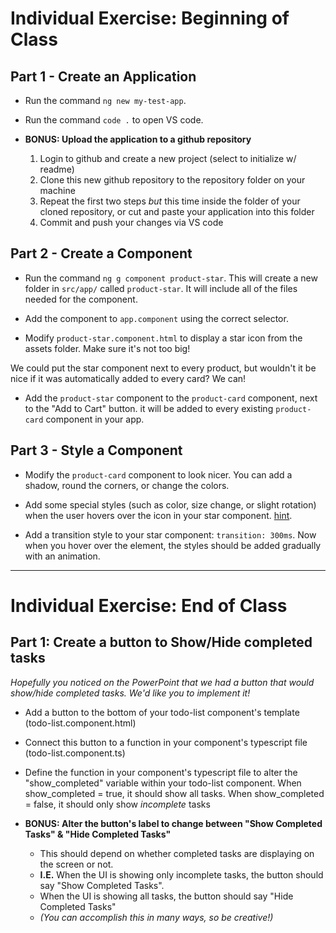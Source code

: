 # Individual Exercise: Beginning of Class

## Part 1 - Create an Application
* Run the command `ng new my-test-app`.

* Run the command `code .` to open VS code.
* **BONUS: Upload the application to a github repository**
    1. Login to github and create a new project (select to initialize w/ readme)
    2. Clone this new github repository to the repository folder on your machine
    3. Repeat the first two steps *but* this time inside the folder of your cloned repository, or cut and paste your application into this folder
    4. Commit and push your changes via VS code


## Part 2 - Create a Component
* Run the command `ng g component product-star`.
This will create a new folder in `src/app/` called `product-star`. 
It will include all of the files needed for the component.

* Add the component to `app.component` using the correct selector.
* Modify `product-star.component.html` to display a star icon from the assets folder. Make sure it's not too big!

We could put the star component next to every product, but wouldn't it be nice if it was automatically added to every card? We can!
* Add the `product-star` component to the `product-card` component, next to the "Add to Cart" button.
it will be added to every existing `product-card` component in your app.

## Part 3 - Style a Component
* Modify the `product-card` component to look nicer.
You can add a shadow, round the corners, or change the colors.

* Add some special styles (such as color, size change, or slight rotation) when the user hovers over the icon in your star component. [hint](https://www.w3schools.com/cssref/sel_hover.asp).
* Add a transition style to your star component: `transition: 300ms`. Now when you hover over the element, the styles should be added gradually with an animation.

* * * * * * 
# Individual Exercise: End of Class

## Part 1: Create a button to Show/Hide completed tasks
*Hopefully you noticed on the PowerPoint that we had a button that would show/hide completed tasks. We'd like you to implement it!*

* Add a button to the bottom of your todo-list component's template (todo-list.component.html)

* Connect this button to a function in your component's typescript file (todo-list.component.ts)
* Define the function in your component's typescript file to alter the "show_completed" variable within your todo-list component.
When show_completed = true, it should show all tasks. When show_completed = false, it should only show *incomplete* tasks
* **BONUS: Alter the button's label to change between "Show Completed Tasks" & "Hide Completed Tasks"**
    * This should depend on whether completed tasks are displaying on the screen or not.
    * **I.E.** When the UI is showing only incomplete tasks, the button should say "Show Completed Tasks".
    * When the UI is showing all tasks, the button should say "Hide Completed Tasks"
    * *(You can accomplish this in many ways, so be creative!)*
